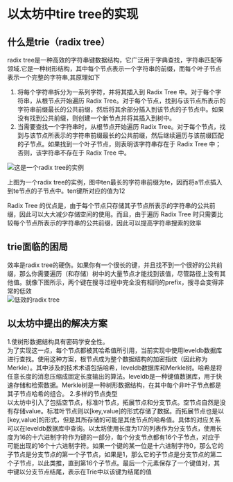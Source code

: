 # 以太坊中tire tree的实现
## 什么是trie（radix tree）
radix tree是一种高效的字符串键数据结构，它广泛用于字典查找，字符串匹配等领域.它是一种树形结构，其中每个节点表示一个字符串的前缀，而每个叶子节点表示一个完整的字符串,其原理如下
1. 将每个字符串拆分为一系列字符，并将其插入到 Radix Tree 中。对于每个字符串，从根节点开始遍历 Radix Tree。对于每个节点，找到与该节点所表示的字符串前缀最长的公共前缀，然后将其余部分插入到该节点的子节点中。如果没有找到公共前缀，则创建一个新节点并将其插入到树中。
2. 当需要查找一个字符串时，从根节点开始遍历 Radix Tree。对于每个节点，找到与该节点所表示的字符串前缀最长的公共前缀，然后继续遍历与该前缀匹配的子节点。如果找到一个叶子节点，则表明该字符串存在于 Radix Tree 中；否则，该字符串不存在于 Radix Tree 中。

<div>
    <img src="https://upload.wikimedia.org/wikipedia/commons/b/be/Trie_example.svg" alt="这是一个radix tree的实例" text-align:center>
</div>

上图为一个radix tree的实例，图中ten最长的字符串前缀为te，因而将a节点插入到te节点的子节点中。ten键所对应的值为12

Radix Tree 的优点是，由于每个节点只存储其子节点所表示的字符串的公共前缀，因此可以大大减少存储空间的使用。而且，由于遍历 Radix Tree 时只需要比较每个节点所表示的字符串的公共前缀，因此可以提高字符串搜索的效率
## trie面临的困局
效率是radix tree的硬伤。如果你有一个很长的键，并且找不到一个很好的公共前缀，那么你需要遍历（和存储）树中的大量节点才能找到该值，尽管路径上没有其他值。就像下图所示，两个键在搜寻过程中完全没有相同的prefix，搜寻会变得非常的低效  
![低效的radix tree](https://encrypted-tbn0.gstatic.com/images?q=tbn:ANd9GcSRITXDIo3K_LOVsbhV5L2l39A0IXdX405R1A&usqp=CAU)  
## 以太坊中提出的解决方案
1.使树形数据结构具有密码学安全性。  
为了实现这一点，每个节点都被其哈希值所引用，当前实现中使用leveldb数据库进行查找。使用这种方案，根节点成为整个数据结构的加密指纹（因此称为Merkle）。其中涉及的技术术语包括哈希，leveldb数据库和Merkle树。哈希是将任意长度的消息压缩成固定长度输出的算法。leveldb是一种键值数据库，用于快速存储和检索数据。Merkle树是一种树形数据结构，在其中每个非叶子节点都是其子节点哈希的组合。
2.多样的节点类型  
以太坊中引入了包括空节点，标准叶节点，拓展节点和分支节点。空节点自然是没有存储value。标准叶节点则以[key,value]的形式存储了数据。而拓展节点也是以[key,value]的形式，但是其所存储的可能是其他节点的哈希值。具体的对应关系可以在leveldb数据库中查询。以太坊使用长度为17的列表作为分支节点，使用长度为16的十六进制字符作为键的一部分，每个分支节点都有16个子节点，对应于可能出现的16个十六进制字符。如果一个键的某一位是十六进制字符0，那么它的子节点是分支节点的第一个子节点，如果是1，那么它的子节点是分支节点的第二个子节点，以此类推，直到第16个子节点。最后一个元素保存了一个键值对，其中键以分支节点结尾，表示在Trie中以该键为结尾的值

